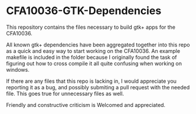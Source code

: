 CFA10036-GTK-Dependencies
=========================

This repository contains the files necessary to build gtk+ apps for the CFA10036. 

All known gtk+ dependencies have been aggregated together into this repo as a quick and easy way to start working on the CFA10036. An example makefile is included in the folder because I originally found the task of figuring out how to cross compile it all quite confusing when working on windows.

If there are any files that this repo is lacking in, I would appreciate you reporting it as a bug, and possibly submiting a pull request with the needed file. This goes true for unnecessary files as well.

Friendly and constructive criticism is Welcomed and appreciated.